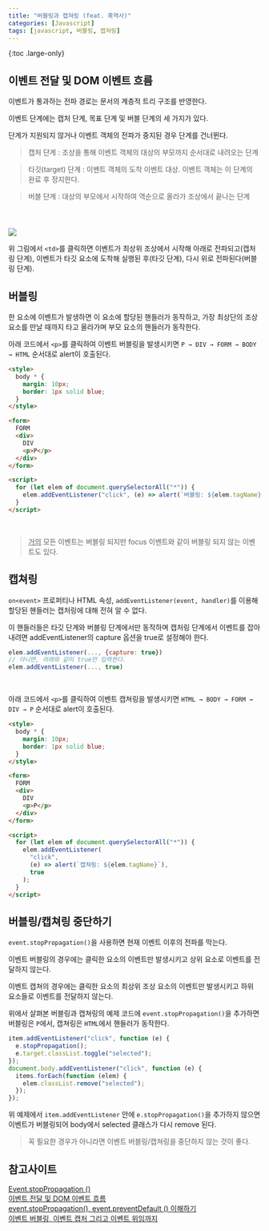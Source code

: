 ```yaml
---
title: "버블링과 캡쳐링 (feat. 흑역사)"
categories: [Javascript]
tags: [javascript, 버블링, 캡쳐링]
---
```


{:toc .large-only}

## 이벤트 전달 및 DOM 이벤트 흐름

이벤트가 통과하는 전파 경로는 문서의 계층적 트리 구조를 반영한다.

이벤트 단계에는 캡처 단계, 목표 단계 및 버블 단계의 세 가지가 있다.

단계가 지원되지 않거나 이벤트 객체의 전파가 중지된 경우 단계를 건너뛴다.

> 캡처 단계 : 조상을 통해 이벤트 객체의 대상의 부모까지 순서대로 내려오는 단계

> 타깃(target) 단계 : 이벤트 객체의 도착 이벤트 대상. 이벤트 객체는 이 단계의 완료 후 정지한다.

> 버블 단계 : 대상의 부모에서 시작하여 역순으로 올라가 조상에서 끝나는 단계

<img src="https://www.w3.org/TR/DOM-Level-3-Events/images/eventflow.svg" style="margin-top: 40px">

<br/>

위 그림에서 `<td>`를 클릭하면 이벤트가 최상위 조상에서 시작해 아래로 전파되고(캡처링 단계), 이벤트가 타깃 요소에 도착해 실행된 후(타깃 단계), 다시 위로 전파된다(버블링 단계).

## 버블링

한 요소에 이벤트가 발생하면 이 요소에 할당된 핸들러가 동작하고, 가장 최상단의 조상 요소를 만날 때까지 타고 올라가며 부모 요소의 핸들러가 동작한다.

아래 코드에서 `<p>`를 클릭하여 이벤트 버블링을 발생시키면 `P → DIV → FORM → BODY → HTML` 순서대로 alert이 호출된다.

```html
<style>
  body * {
    margin: 10px;
    border: 1px solid blue;
  }
</style>

<form>
  FORM
  <div>
    DIV
    <p>P</p>
  </div>
</form>

<script>
  for (let elem of document.querySelectorAll("*")) {
    elem.addEventListener("click", (e) => alert(`버블링: ${elem.tagName}`));
  }
</script>
```

<br/>

> <u>거의</u> 모든 이벤트는 버블링 되지만 focus 이벤트와 같이 버블링 되지 않는 이벤트도 있다.

## 캡쳐링

`on<event>` 프로퍼티나 HTML 속성, `addEventListener(event, handler)`를 이용해 할당된 핸들러는 캡처링에 대해 전혀 알 수 없다.

이 핸들러들은 타깃 단계와 버블링 단계에서만 동작하며 캡처링 단계에서 이벤트를 잡아내려면 addEventListener의 capture 옵션을 true로 설정해야 한다.

```js
elem.addEventListener(..., {capture: true})
// 아니면, 아래와 같이 true만 입력한다.
elem.addEventListener(..., true)
```

<br/>

아래 코드에서 `<p>`를 클릭하여 이벤트 캡쳐링을 발생시키면 `HTML → BODY → FORM → DIV → P` 순서대로 alert이 호출된다.

```html
<style>
  body * {
    margin: 10px;
    border: 1px solid blue;
  }
</style>

<form>
  FORM
  <div>
    DIV
    <p>P</p>
  </div>
</form>

<script>
  for (let elem of document.querySelectorAll("*")) {
    elem.addEventListener(
      "click",
      (e) => alert(`캡쳐링: ${elem.tagName}`),
      true
    );
  }
</script>
```

## 버블링/캡쳐링 중단하기

`event.stopPropagation()`을 사용하면 현재 이벤트 이후의 전파를 막는다.

이벤트 버블링의 경우에는 클릭한 요소의 이벤트만 발생시키고 상위 요소로 이벤트를 전달하지 않는다.

이벤트 캡쳐의 경우에는 클릭한 요소의 최상위 조상 요소의 이벤트만 발생시키고 하위 요소들로 이벤트를 전달하지 않는다.

위에서 살펴본 버블링과 캡쳐링의 예제 코드에 `event.stopPropagation()`을 추가하면 버블링은 `P`에서, 캡쳐링은 `HTML`에서 핸들러가 동작한다.

```js
item.addEventListener("click", function (e) {
  e.stopPropagation();
  e.target.classList.toggle("selected");
});
document.body.addEventListener("click", function (e) {
  items.forEach(function (elem) {
    elem.classList.remove("selected");
  });
});
```

위 예제에서 `item.addEventListener` 안에 `e.stopPropagation()`을 추가하지 않으면 이벤트가 버블링되어 body에서 selected 클래스가 다시 remove 된다.

> 꼭 필요한 경우가 아니라면 이벤트 버블링/캡쳐링을 중단하지 않는 것이 좋다.

## 참고사이트

[Event.stopPropagation ()](https://developer.mozilla.org/ko/docs/Web/API/Event/stopPropagation)<br/>
[이벤트 전달 및 DOM 이벤트 흐름](https://www.w3.org/TR/DOM-Level-3-Events/#event-flow)<br/>
[event.stopPropagation(), event.preventDefault () 이해하기](https://ismydream.tistory.com/98)<br/>
[이벤트 버블링, 이벤트 캡처 그리고 이벤트 위임까지](https://joshua1988.github.io/web-development/javascript/event-propagation-delegation/)
